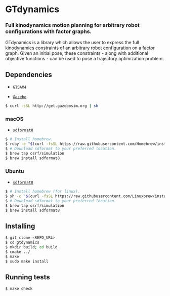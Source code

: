 # GTdynamics

### Full kinodynamics motion planning for arbitrary robot configurations with factor graphs.
<!-- =================================================== -->

GTdynamics is a library which allows the user to express the full kinodynamics constraints of an arbitrary robot configuration on a factor graph. Given an initial pose, these constraints - along with additional objective functions - can be used to pose a trajectory optimization problem.

## Dependencies

* [`GTSAM4`](https://github.com/borglab/gtsam)

* [`Gazebo`](http://gazebosim.org/)
```bash
$ curl -sSL http://get.gazebosim.org | sh
```

### macOS
* [`sdformat8`](https://bitbucket.org/osrf/sdformat/src/default/)
```bash
$ # Install homebrew.
$ ruby -e "$(curl -fsSL https://raw.githubusercontent.com/Homebrew/install/master/install)"
$ # Download sdformat to your preferred location.
$ brew tap osrf/simulation
$ brew install sdformat8
```

### Ubuntu
* [`sdformat8`](https://bitbucket.org/osrf/sdformat/src/default/)
```bash
$ # Install homebrew (for linux).
$ sh -c "$(curl -fsSL https://raw.githubusercontent.com/Linuxbrew/install/master/install.sh)"
$ # Download sdformat to your preferred location.
$ brew tap osrf/simulation
$ brew install sdformat8
```

## Installing
```bash
$ git clone <REPO_URL>
$ cd gtdynamics
$ mkdir build; cd build
$ cmake ../
$ make
$ sudo make install
```

## Running tests

```bash
$ make check
```